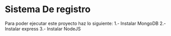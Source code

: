Sistema De registro
============



Para poder ejecutar este proyecto haz lo siguiente:
  1.- Instalar MongoDB
  2.- Instalar express
  3.- Instalar NodeJS


